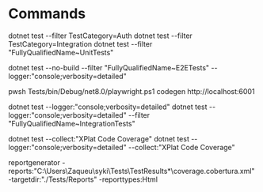 # Commands

dotnet test --filter TestCategory=Auth
dotnet test --filter TestCategory=Integration
dotnet test --filter "FullyQualifiedName~UnitTests"

dotnet test --no-build --filter "FullyQualifiedName~E2ETests" --logger:"console;verbosity=detailed"

pwsh Tests/bin/Debug/net8.0/playwright.ps1 codegen http://localhost:6001

dotnet test --logger:"console;verbosity=detailed"
dotnet test --logger:"console;verbosity=detailed" --filter "FullyQualifiedName~IntegrationTests"

dotnet test --collect:"XPlat Code Coverage"
dotnet test --logger:"console;verbosity=detailed" --collect:"XPlat Code Coverage"

reportgenerator -reports:"C:\Users\Zaqueu\syki\Tests\TestResults\*\coverage.cobertura.xml" -targetdir:"./Tests/Reports" -reporttypes:Html
